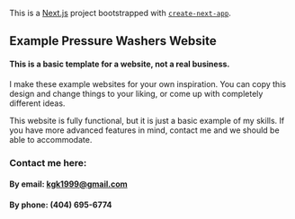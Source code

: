 This is a [Next.js](https://nextjs.org/) project bootstrapped with [`create-next-app`](https://github.com/vercel/next.js/tree/canary/packages/create-next-app).

## Example Pressure Washers Website

#### This is a basic template for a website, not a real business.


I make these example websites for your own inspiration. You can copy this design and change things to your liking, or come up with completely different ideas.

This website is fully functional, but it is just a basic example of my skills. If you have more advanced features in mind, contact me and we should be able to accommodate.


### Contact me here:
#### By email: kgk1999@gmail.com
#### By phone: (404) 695-6774